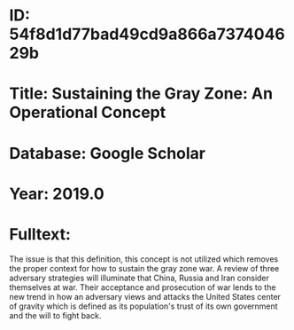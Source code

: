 # ID: 54f8d1d77bad49cd9a866a737404629b
# Title: Sustaining the Gray Zone: An Operational Concept
# Database: Google Scholar
# Year: 2019.0
# Fulltext:
The issue is that this definition, this concept is not utilized which removes the proper context for how to sustain the gray zone war.
A review of three adversary strategies will illuminate that China, Russia and Iran consider themselves at war.
Their acceptance and prosecution of war lends to the new trend in how an adversary views and attacks the United States center of gravity which is defined as its population's trust of its own government and the will to fight back.
